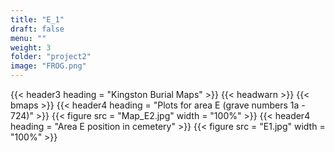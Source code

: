 ```yaml
---
title: "E_1"
draft: false
menu: ""
weight: 3
folder: "project2"
image: "FROG.png"
---
```


{{< header3 heading = "Kingston Burial Maps" >}}
{{< headwarn >}}
{{< bmaps >}}
{{< header4 heading = "Plots for area E (grave numbers 1a - 724)" >}}
{{< figure src = "Map_E2.jpg" width = "100%" >}}
{{< header4 heading = "Area E position in cemetery" >}}
{{< figure src = "E1.jpg" width = "100%" >}}














